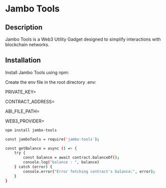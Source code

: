# Jambo Tools

## Description

Jambo Tools is a Web3 Utility Gadget designed to simplify interactions with blockchain networks.

## Installation

Install Jambo Tools using npm:

Create the env file in the root directory
.env:

PRIVATE_KEY=

CONTRACT_ADDRESS=

ABI_FILE_PATH=

WEB3_PROVIDER=

```bash
npm install jambo-tools

const jamboTools = require('jambo-tools');

const getBalance = async () => {
    try {
        const balance = await contract.balanceOf();
        console.log("balance : ", balance)
    } catch (error) {
        console.error("Error fetching contract's balance:", error);
    }
}
